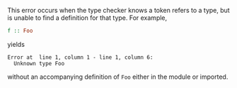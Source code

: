 This error occurs when the type checker knows a token refers to a type, but is unable to find a definition for that type. For example,

```purs
f :: Foo
```

yields

```
Error at  line 1, column 1 - line 1, column 6:
  Unknown type Foo
```

without an accompanying definition of `Foo` either in the module or imported.